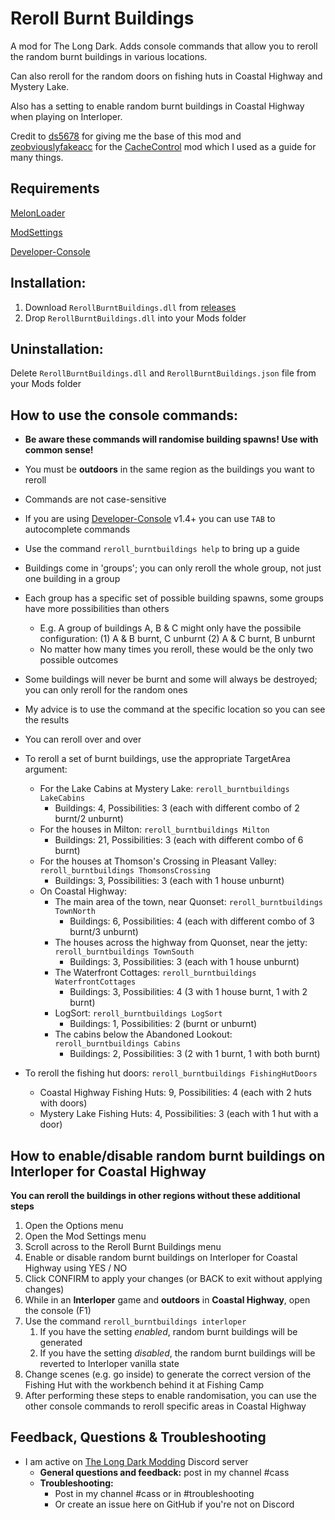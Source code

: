 # Reroll Burnt Buildings  
A mod for The Long Dark. Adds console commands that allow you to reroll the random burnt buildings in various locations. 

Can also reroll for the random doors on fishing huts in Coastal Highway and Mystery Lake.  

Also has a setting to enable random burnt buildings in Coastal Highway when playing on Interloper.  

Credit to [ds5678](https://github.com/ds5678) for giving me the base of this mod and [zeobviouslyfakeacc](https://github.com/zeobviouslyfakeacc) for the [CacheControl](https://github.com/zeobviouslyfakeacc/CacheControl) mod which I used as a guide for many things.

## Requirements  
[MelonLoader](https://github.com/HerpDerpinstine/MelonLoader/releases/latest/download/MelonLoader.Installer.exe)  

[ModSettings](https://github.com/zeobviouslyfakeacc/ModSettings/releases)  

[Developer-Console](https://github.com/FINDarkside/TLD-Developer-Console/releases)   

## **Installation:**   
1. Download ```RerollBurntBuildings.dll``` from [releases](https://github.com/GruffCassquatch/RerollBurntBuildings/releases)  
1. Drop ```RerollBurntBuildings.dll``` into your Mods folder  

## **Uninstallation:**  
Delete ```RerollBurntBuildings.dll``` and ```RerollBurntBuildings.json``` file from your Mods folder  

## **How to use the console commands:**
* **Be aware these commands will randomise building spawns! Use with common sense!**
* You must be **outdoors** in the same region as the buildings you want to reroll
* Commands are not case-sensitive
* If you are using [Developer-Console](https://github.com/FINDarkside/TLD-Developer-Console/releases) v1.4+ you can use ```TAB``` to autocomplete commands
* Use the command ```reroll_burntbuildings help``` to bring up a guide
* Buildings come in 'groups'; you can only reroll the whole group, not just one building in a group
* Each group has a specific set of possible building spawns, some groups have more possibilities than others
  * E.g. A group of buildings A, B & C might only have the possibile configuration: (1) A & B burnt, C unburnt (2) A & C burnt, B unburnt
  * No matter how many times you reroll, these would be the only two possible outcomes
* Some buildings will never be burnt and some will always be destroyed; you can only reroll for the random ones
* My advice is to use the command at the specific location so you can see the results
* You can reroll over and over  

* To reroll a set of burnt buildings, use the appropriate TargetArea argument:
  * For the Lake Cabins at Mystery Lake: ```reroll_burntbuildings LakeCabins```
    * Buildings: 4, Possibilities: 3 (each with different combo of 2 burnt/2 unburnt)
  * For the houses in Milton: ```reroll_burntbuildings Milton```
    * Buildings: 21, Possibilities: 3 (each with different combo of 6 burnt)
  * For the houses at Thomson's Crossing in Pleasant Valley: ```reroll_burntbuildings ThomsonsCrossing```
    * Buildings: 3, Possibilities: 3 (each with 1 house unburnt)
  * On Coastal Highway:
    * The main area of the town, near Quonset: ```reroll_burntbuildings TownNorth```
      * Buildings: 6, Possibilities: 4 (each with different combo of 3 burnt/3 unburnt)
    * The houses across the highway from Quonset, near the jetty: ```reroll_burntbuildings TownSouth```
      * Buildings: 3, Possibilities: 3 (each with 1 house unburnt)
    * The Waterfront Cottages: ```reroll_burntbuildings WaterfrontCottages```
      * Buildings: 3, Possibilities: 4 (3 with 1 house burnt, 1 with 2 burnt)
    * LogSort: ```reroll_burntbuildings LogSort```
      * Buildings: 1, Possibilities: 2 (burnt or unburnt)
    * The cabins below the Abandoned Lookout: ```reroll_burntbuildings Cabins```
      * Buildings: 2, Possibilities: 3 (2 with 1 burnt, 1 with both burnt)

* To reroll the fishing hut doors: ```reroll_burntbuildings FishingHutDoors```
    * Coastal Highway Fishing Huts: 9, Possibilities: 4 (each with 2 huts with doors)
    * Mystery Lake Fishing Huts: 4, Possibilities: 3 (each with 1 hut with a door)


## How to enable/disable random burnt buildings on Interloper for Coastal Highway
**You can reroll the buildings in other regions without these additional steps**
1. Open the Options menu
2. Open the Mod Settings menu
3. Scroll across to the Reroll Burnt Buildings menu
4. Enable or disable random burnt buildings on Interloper for Coastal Highway using YES / NO
5. Click CONFIRM to apply your changes (or BACK to exit without applying changes)
6. While in an **Interloper** game and **outdoors** in **Coastal Highway**, open the console (F1)
7. Use the command ```reroll_burntbuildings interloper```
   1. If you have the setting *enabled*, random burnt buildings will be generated
   2. If you have the setting *disabled*, the random burnt buildings will be reverted to Interloper vanilla state
8. Change scenes (e.g. go inside) to generate the correct version of the Fishing Hut with the workbench behind it at Fishing Camp 
9. After performing these steps to enable randomisation, you can use the other console commands to reroll specific areas in Coastal Highway

## Feedback, Questions & Troubleshooting
* I am active on [The Long Dark Modding](https://discord.gg/QvFE7VV4WZ) Discord server
	* **General questions and feedback:** post in my channel #cass
	* **Troubleshooting:** 
		* Post in my channel #cass or in #troubleshooting 
		* Or create an issue here on GitHub if you're not on Discord
